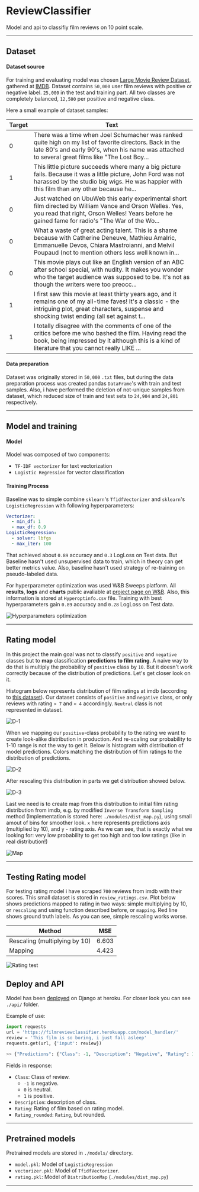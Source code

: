 # ReviewClassifier

Model and api to classifiy film reviews on 10 point scale.

---

## Dataset

#### Dataset source
For training and evaluating model was chosen [Large Movie Review Dataset](https://ai.stanford.edu/~amaas/data/sentiment/), gathered at [IMDB](https://www.imdb.com/). Dataset contains `50,000` user film reviews with positive or negative label. `25,000` in the test and training part. All two classes are completely balanced, `12,500` per positive and negative class.

Here a small example of dataset samples:

|Target|Text                                                                                                                                                                                                       |
|------|-----------------------------------------------------------------------------------------------------------------------------------------------------------------------------------------------------------|
|0     |There was a time when Joel Schumacher was ranked quite high on my list of favorite directors. Back in the late 80's and early 90's, when his name was attached to several great films like "The Lost Boy...|
|1     |This little picture succeeds where many a big picture fails. Because it was a little picture, John Ford was not harassed by the studio big wigs. He was happier with this film than any other because he...|
|0     |Just watched on UbuWeb this early experimental short film directed by William Vance and Orson Welles. Yes, you read that right, Orson Welles! Years before he gained fame for radio's "The War of the Wo...|
|0     |What a waste of great acting talent. This is a shame because with Catherine Deneuve, Mathieu Amalric, Emmanuelle Devos, Chiara Mastroianni, and Melvil Poupaud (not to mention others less well known in...|
|0     |This movie plays out like an English version of an ABC after school special, with nudity. It makes you wonder who the target audience was supposed to be. It's not as though the writers were too preocc...|
|1     |I first saw this movie at least thirty years ago, and it remains one of my all-time faves! It's a classic - the intriguing plot, great characters, suspense and shocking twist ending (all set against t...|
|1     |I totally disagree with the comments of one of the critics before me who bashed the film. Having read the book, being impressed by it although this is a kind of literature that you cannot really LIKE ...|


#### Data preparation
Dataset was originally stored in `50,000` `.txt` files, but during the data preparation process was created pandas `DataFrame`'s with train and test samples. Also, i have performed the deletion of not-unique samples from dataset, which reduced size of train and test sets to `24,904` and `24,801` respectively.

---

## Model and training

#### Model

Model was composed of two components:
- `TF-IDF vectorizer` for text vectorization
- `Logistic Regression` for vector classification

#### Training Process

Baseline was to simple combine `sklearn`'s `TfidfVectorizer` and `sklearn`'s `LogisticRegression` with following hyperparameters:

```yaml
Vectorizer:
  - min_df: 1
  - max_df: 0.9
LogisticRegression:
  - solver: lbfgs
  - max_iter: 100
```
That achieved about `0.89` accuracy and `0.3` LogLoss on Test data. But Baseline hasn't used unsupervised data to train, which in theory can get better metrics value. Also, baseline hasn't used strategy of re-training on pseudo-labeled data.

For hyperparameter optimization was used W&B Sweeps platform. All **results**, **logs** and **charts** public avaliable at [project page on W&B](https://app.wandb.ai/datasciensyash/review_classifier/sweeps/u3l9ojto/overview?workspace=user-datasciensyash). Also, this information is stored at `Hyperoptinfo.csv` file. Training with best hyperparameters gain `0.89` accuracy and `0.28` LogLoss on Test data.

![Hyperparameters optimization](https://github.com/Datasciensyash/ReviewClassifier/raw/master/images/wandb.png)

---

## Rating model

In this project the main goal was not to classify `positive` and `negative` classes but to **map** classification **predictions to film rating**. A naive way to do that is multiply the probability of `positive` class by `10`. But it doesn't work correctly because of the distribution of predictions. Let's get closer look on it.

Histogram below represents distribution of film ratings at imdb (according to [this dataset](https://raw.githubusercontent.com/miptgirl/kinopoisk_data/master/kp_all_movies.csv)). Our dataset consists of `positive` and `negative` class, or only reviews with rating `> 7` and `< 4` accordingly. `Neutral` class is not represented in dataset.

![D-1](https://github.com/Datasciensyash/ReviewClassifier/raw/master/images/distribution-1.png)

When we mapping our `positive`-class probability to the rating we want to create look-alike distribution in production. And re-scaling our probability to 1-10 range is not the way to get it. Below is histogram with distribution of model predictions. Colors matching the distribution of film ratings to the distribution of predictions.

![D-2](https://github.com/Datasciensyash/ReviewClassifier/raw/master/images/distribution-2.png)

After rescaling this distribution in parts we get distribution showed below.

![D-3](https://github.com/Datasciensyash/ReviewClassifier/raw/master/images/distribution-3.png)

Last we need is to create map from this distribution to initial film rating distribution from imdb, e.g. by modified  `Inverse Transform Sampling` method (Implementation is stored here: `./modules/dist_map.py`), using small amout of bins for smoother look. `x` here represents predictions axis (multiplied by 10), and `y` - rating axis. As we can see, that is exactly what we looking for: very low probability to get too high and too low ratings (like in real distribution!)

![Map](https://github.com/Datasciensyash/ReviewClassifier/raw/master/images/map.png)

---

## Testing Rating model

For testing rating model i have scraped `700` reviews from imdb with their scores. This small dataset is stored in `review_ratings.csv`. Plot below shows predictions mapped to rating in two ways: simple multiplying by 10, or `rescaling` and using function described before, or `mapping`. Red line shows ground truth labels. As you can see, simple rescaling works worse.

|Method                       |MSE|
|-----------------------------|---|
|Rescaling (multiplying by 10)| 6.603|
|Mapping                      | 4.423|

![Rating test](https://github.com/Datasciensyash/ReviewClassifier/raw/master/images/dist_compare.png)

## Deploy and API

Model has been [deployed](https://filmreviewclassifier.herokuapp.com/model_handler/?input=None) on Django at heroku. For closer look you can see `./api/` folder. 

Example of use:
```python
import requests
url = 'https://filmreviewclassifier.herokuapp.com/model_handler/'
review = 'This film is so boring, i just fall asleep'
requests.get(url, {'input': review})

>> {"Predictions": {"Class": -1, "Description": "Negative", "Rating": 1.3, "Rating_rounded": 1}}
```
Fields in response:
- `Class`: Class of review.
  - `-1` is negative.
  - `0` is neutral.
  - `1` is positive.
- `Description`: description of class.
- `Rating`: Rating of film based on rating model.
- `Rating_rounded`: `Rating`, but rounded.

---

## Pretrained models

Pretrained models are stored in `./models/` directory.
- `model.pkl`: Model of `LogisticRegression`
- `vectorizer.pkl`: Model of `TfidfVectorizer`.
- `rating.pkl`: Model of `DistributionMap` (`./modules/dist_map.py`)

---
